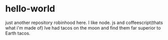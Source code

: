 # hello-world
just another repository
robinhood here.  I like node. js and coffeescript(thats what i'm made of) Ive had tacos on the moon and find them far superior to Earth tacos.
